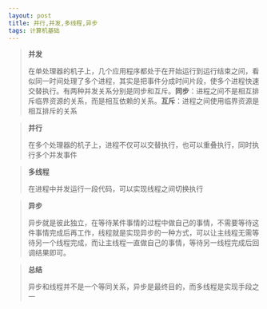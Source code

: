 ```yaml
---
layout: post
title: 并行,并发,多线程,异步
tags: 计算机基础
---
```


> **并发**
>
> 在单处理器的机子上，几个应用程序都处于在开始运行到运行结束之间，看似同一时间处理了多个进程，其实是把事件分成时间片段，使多个进程快速交替执行。有两种并发关系分别是同步和互斥。**同步**：进程之间不是相互排斥临界资源的关系，而是相互依赖的关系。**互斥**：进程之间使用临界资源是相互排斥的关系

> **并行**
>
> 在多个处理器的机子上，进程不仅可以交替执行，也可以重叠执行，同时执行多个并发事件

> **多线程**
>
> 在进程中并发运行一段代码，可以实现线程之间切换执行

> **异步**
>
> 异步就是彼此独立，在等待某件事情的过程中做自己的事情，不需要等待这件事情完成后再工作，线程就是实现异步的一种方式，可以让主线程无需等待另一个线程完成，而让主线程一直做自己的事情，等待另一线程完成后回调结果即可。

> **总结**
>
> 异步和线程并不是一个等同关系，异步是最终目的，而多线程是实现手段之一

